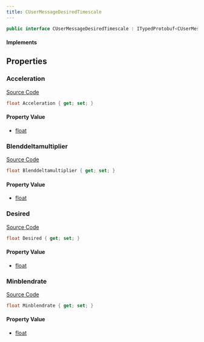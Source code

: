 ```yaml
---
title: CUserMessageDesiredTimescale
---
```


```csharp
public interface CUserMessageDesiredTimescale : ITypedProtobuf<CUserMessageDesiredTimescale>, INativeHandle, INetMessage<CUserMessageDesiredTimescale>, IDisposable
```

#### Implements

## Properties

### Acceleration

[Source Code](https://github.com/swiftly-solution/swiftlys2/blob/main/managed/src/SwiftlyS2.Generated/Protobufs/Interfaces/CUserMessageDesiredTimescale.cs#L21)

```csharp
float Acceleration { get; set; }
```

#### Property Value

- [float](https://learn.microsoft.com/dotnet/api/system.single)

### Blenddeltamultiplier

[Source Code](https://github.com/swiftly-solution/swiftlys2/blob/main/managed/src/SwiftlyS2.Generated/Protobufs/Interfaces/CUserMessageDesiredTimescale.cs#L27)

```csharp
float Blenddeltamultiplier { get; set; }
```

#### Property Value

- [float](https://learn.microsoft.com/dotnet/api/system.single)

### Desired

[Source Code](https://github.com/swiftly-solution/swiftlys2/blob/main/managed/src/SwiftlyS2.Generated/Protobufs/Interfaces/CUserMessageDesiredTimescale.cs#L18)

```csharp
float Desired { get; set; }
```

#### Property Value

- [float](https://learn.microsoft.com/dotnet/api/system.single)

### Minblendrate

[Source Code](https://github.com/swiftly-solution/swiftlys2/blob/main/managed/src/SwiftlyS2.Generated/Protobufs/Interfaces/CUserMessageDesiredTimescale.cs#L24)

```csharp
float Minblendrate { get; set; }
```

#### Property Value

- [float](https://learn.microsoft.com/dotnet/api/system.single)

